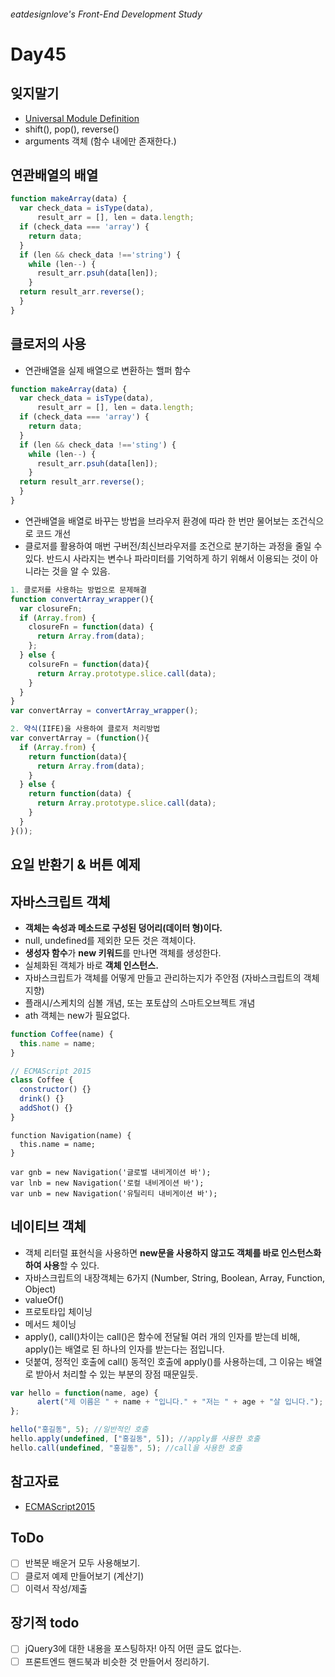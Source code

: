 ###### eatdesignlove's Front-End Development Study

# Day45

## 잊지말기
- [Universal Module Definition](https://github.com/umdjs/umd)
- shift(), pop(), reverse()
- arguments 객체 (함수 내에만 존재한다.)

## 연관배열의 배열

```js
function makeArray(data) {
  var check_data = isType(data), 
      result_arr = [], len = data.length;
  if (check_data === 'array') { 
    return data;
  }
  if (len && check_data !=='string') {
    while (len--) {
      result_arr.psuh(data[len]);
    }
  return result_arr.reverse();
  }
}
```

## 클로저의 사용
- 연관배열을 실제 배열으로 변환하는 핼퍼 함수

```js
function makeArray(data) {
  var check_data = isType(data), 
      result_arr = [], len = data.length;
  if (check_data === 'array') { 
    return data;
  }
  if (len && check_data !=='sting') {
    while (len--) {
      result_arr.psuh(data[len]);
    }
  return result_arr.reverse();
  }
}
```

- 연관배열을 배열로 바꾸는 방법을 브라우저 환경에 따라 한 번만 물어보는 조건식으로 코드 개선
- 클로저를 활용하여 매번 구버전/최신브라우저를 조건으로 분기하는 과정을 줄일 수 있다. 반드시 사라지는 변수나 파라미터를 기억하게 하기 위해서 이용되는 것이 아니라는 것을 알 수 있음.

```js
1. 클로저를 사용하는 방법으로 문제해결
function convertArray_wrapper(){
  var closureFn;
  if (Array.from) {
    closureFn = function(data) {
      return Array.from(data);
    };
  } else {
    colsureFn = function(data){
      return Array.prototype.slice.call(data);
    }
  }
}
var convertArray = convertArray_wrapper();

2. 약식(IIFE)을 사용하여 클로저 처리방법
var convertArray = (function(){
  if (Array.from) {
    return function(data){
      return Array.from(data);
    }
  } else {
    return function(data) {
      return Array.prototype.slice.call(data);
    }
  }
}());
```

## 요일 반환기 & 버튼 예제


## 자바스크립트 객체
- **객체는 속성과 메소드로 구성된 덩어리(데이터 형)이다.**
- null, undefined를 제외한 모든 것은 객체이다.
- **생성자 함수**가 **new 키워드**를 만나면 객체를 생성한다. 
- 실체화된 객체가 바로 **객체 인스턴스.**
- 자바스크립트가 객체를 어떻게 만들고 관리하는지가 주안점 (자바스크립트의 객체지향)
- 플래시/스케치의 심볼 개념, 또는 포토샵의 스마트오브젝트 개념
- ath 객체는 new가 필요없다.


```js
function Coffee(name) {
  this.name = name;
}

// ECMAScript 2015
class Coffee {
  constructor() {}
  drink() {}
  addShot() {}
}
```


```
function Navigation(name) {
  this.name = name;
}

var gnb = new Navigation('글로벌 내비게이션 바');
var lnb = new Navigation('로컬 내비게이션 바');
var unb = new Navigation('유틸리티 내비게이션 바');
```


## 네이티브 객체
- 객체 리터럴 표현식을 사용하면 **new문을 사용하지 않고도 객체를 바로 인스턴스화 하여 사용**할 수 있다.
- 자바스크립트의 내장객체는 6가지 (Number, String, Boolean, Array, Function, Object)
- valueOf()
- 프로토타입 체이닝
- 메서드 체이닝
- apply(), call()차이는 call()은 함수에 전달될 여러 개의 인자를 받는데 비해, apply()는 배열로 된 하나의 인자를 받는다는 점입니다.
- 덧붙여, 정적인 호출에 call() 동적인 호출에 apply()를 사용하는데, 그 이유는 배열로 받아서 처리할 수 있는 부분의 장점 때문일듯. 


```js
var hello = function(name, age) {
      alert("제 이름은 " + name + "입니다." + "저는 " + age + "살 입니다.");
};

hello("홍길동", 5); //일반적인 호출
hello.apply(undefined, ["홍길동", 5]); //apply를 사용한 호출
hello.call(undefined, "홍길동", 5); //call을 사용한 호출 
```

## 참고자료
- [ECMAScript2015](http://www.ecma-international.org/ecma-262/6.0/)


## ToDo
- [ ] 반복문 배운거 모두 사용해보기.
- [ ] 클로저 예제 만들어보기 (계산기)
- [ ] 이력서 작성/제출

## 장기적 todo
- [ ] jQuery3에 대한 내용을 포스팅하자! 아직 어떤 글도 없다는.
- [ ] 프론트엔드 핸드북과 비슷한 것 만들어서 정리하기.
